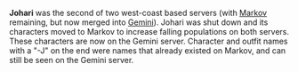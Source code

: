 **Johari** was the second of two west-coast based servers (with
[Markov](Markov.md) remaining, but now merged into [Gemini](Gemini.md)). Johari
was shut down and its characters moved to Markov to increase falling populations
on both servers. These characters are now on the Gemini server. Character and
outfit names with a "-J" on the end were names that already existed on Markov,
and can still be seen on the Gemini server.


